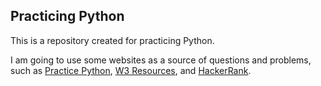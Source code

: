 ## Practicing Python

This is a repository created for practicing Python. 

I am going to use some websites as a source of questions and problems, such as [Practice Python](https://www.practicepython.org/), [W3 Resources](https://www.w3resource.com/python-exercises/), and [HackerRank](https://www.hackerrank.com/domains/python).